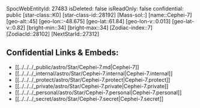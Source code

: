 ﻿---
location: [61.84,48.675,45]
type: Star
tags:
- astro/Star

---
SpocWebEntityId: 27483
isDeleted: false
isReadOnly: false
confidential: public
[star-class::K0]
[star-class-id::28192]
[Mass-sol::]
[name::Cephei-7]
[geo-alt::45]
[geo-lon::-48.675]
[geo-lat::61.84]
[geo-lon-v::0.013]
[geo-lat-v::0.82]
[bright-min::34]
[bright-max::34]
[Zodiac-index::7]
[ZodiacId::28102]
[NextStarId::27312]



## Confidential Links & Embeds: 
- [[../../../_public/astro/Star/Cephei-7.md|Cephei-7]] 
- [[../../../_internal/astro/Star/Cephei-7.internal|Cephei-7.internal]] 
- [[../../../_protect/astro/Star/Cephei-7.protect|Cephei-7.protect]] 
- [[../../../_private/astro/Star/Cephei-7.private|Cephei-7.private]] 
- [[../../../_personal/astro/Star/Cephei-7.personal|Cephei-7.personal]] 
- [[../../../_secret/astro/Star/Cephei-7.secret|Cephei-7.secret]]

